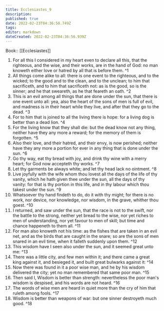 ```yaml
---
title: Ecclesiastes_9
description: 
published: true
date: 2022-02-23T04:36:58.749Z
tags: 
editor: markdown
dateCreated: 2022-02-23T04:36:56.939Z
---
```


 Book:: [[Ecclesiastes]]
 1. For all this I considered in my heart even to declare all this, that the righteous, and the wise, and their works, are in the hand of God: no man knoweth either love or hatred by all that is before them. ^1
 2. All things come alike to all: there is one event to the righteous, and to the wicked; to the good and to the clean, and to the unclean; to him that sacrificeth, and to him that sacrificeth not: as is the good, so is the sinner; and he that sweareth, as he that feareth an oath. ^2
 3. This is an evil among all things that are done under the sun, that there is one event unto all: yea, also the heart of the sons of men is full of evil, and madness is in their heart while they live, and after that they go to the dead. ^3
 4. For to him that is joined to all the living there is hope: for a living dog is better than a dead lion. ^4
 5. For the living know that they shall die: but the dead know not any thing, neither have they any more a reward; for the memory of them is forgotten. ^5
 6. Also their love, and their hatred, and their envy, is now perished; neither have they any more a portion for ever in any thing that is done under the sun. ^6
 7. Go thy way, eat thy bread with joy, and drink thy wine with a merry heart; for God now accepteth thy works. ^7
 8. Let thy garments be always white; and let thy head lack no ointment. ^8
 9. Live joyfully with the wife whom thou lovest all the days of the life of thy vanity, which he hath given thee under the sun, all the days of thy vanity: for that is thy portion in this life, and in thy labour which thou takest under the sun. ^9
 10. Whatsoever thy hand findeth to do, do it with thy might; for there is no work, nor device, nor knowledge, nor wisdom, in the grave, whither thou goest. ^10
 11. I returned, and saw under the sun, that the race is not to the swift, nor the battle to the strong, neither yet bread to the wise, nor yet riches to men of understanding, nor yet favour to men of skill; but time and chance happeneth to them all. ^11
 12. For man also knoweth not his time: as the fishes that are taken in an evil net, and as the birds that are caught in the snare; so are the sons of men snared in an evil time, when it falleth suddenly upon them. ^12
 13. This wisdom have I seen also under the sun, and it seemed great unto me: ^13
 14. There was a little city, and few men within it; and there came a great king against it, and besieged it, and built great bulwarks against it: ^14
 15. Now there was found in it a poor wise man, and he by his wisdom delivered the city; yet no man remembered that same poor man. ^15
 16. Then said I, Wisdom is better than strength: nevertheless the poor man's wisdom is despised, and his words are not heard. ^16
 17. The words of wise men are heard in quiet more than the cry of him that ruleth among fools. ^17
 18. Wisdom is better than weapons of war: but one sinner destroyeth much good. ^18
